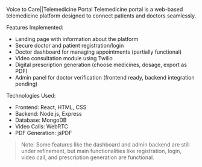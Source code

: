 Voice to Care||Telemedicine Portal
Telemedicine portal is a web-based telemedicine platform designed to connect patients and doctors seamlessly. 

Features Implemented:
- Landing page with information about the platform
- Secure doctor and patient registration/login
- Doctor dashboard for managing appointments (partially functional)
- Video consultation module using Twilio
- Digital prescription generation (choose medicines, dosage, export as PDF)
- Admin panel for doctor verification (frontend ready, backend integration pending)

Technologies Used:
- Frontend: React, HTML, CSS
- Backend: Node.js, Express
- Database: MongoDB
- Video Calls: WebRTC
- PDF Generation: jsPDF

> Note: Some features like the dashboard and admin backend are still under refinement, but main functionalities like registration, login, video call, and prescription generation are functional.


